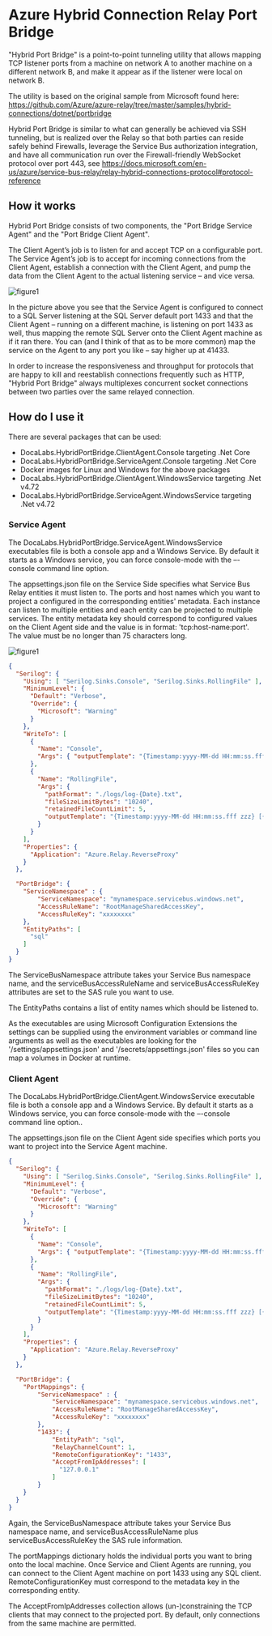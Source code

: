 # Azure Hybrid Connection Relay Port Bridge

"Hybrid Port Bridge" is a point-to-point tunneling utility that allows mapping
TCP listener ports from a machine on network A to another machine on a different
network B, and make it appear as if the listener were local on network B.

The utility is based on the original sample from Microsoft found here:
https://github.com/Azure/azure-relay/tree/master/samples/hybrid-connections/dotnet/portbridge

Hybrid Port Bridge is similar to what can generally be achieved via SSH tunneling, but
is realized over the Relay so that both parties can reside safely behind Firewalls,
leverage the Service Bus authorization integration, and have all communication run
over the Firewall-friendly WebSocket protocol over port 443, see
https://docs.microsoft.com/en-us/azure/service-bus-relay/relay-hybrid-connections-protocol#protocol-reference

## How it works

Hybrid Port Bridge consists of two components, the "Port Bridge Service Agent" and the
"Port Bridge Client Agent".

The Client Agent’s job is to listen for and accept TCP on a configurable port.
The Service Agent’s job is to accept for incoming connections from the Client Agent,
establish a connection with the Client Agent, and pump the data from the Client Agent
to the actual listening service – and vice versa.

![figure1](Doc/hybridportbrodge.png)

In the picture above you see that the Service Agent is configured to connect to a SQL Server
listening at the SQL Server default port 1433 and that the Client Agent – running on
a different machine, is listening on port 1433 as well, thus mapping the remote SQL Server
onto the Client Agent machine as if it ran there. You can (and I think of that as
to be more common) map the service on the Agent to any port you like – say higher up at 41433.

In order to increase the responsiveness and throughput for protocols that are
happy to kill and reestablish connections frequently such as HTTP, "Hybrid Port Bridge"
always multiplexes concurrent socket connections between two parties over the
same relayed connection.  

## How do I use it

There are several packages that can be used:

* DocaLabs.HybridPortBridge.ClientAgent.Console targeting .Net Core
* DocaLabs.HybridPortBridge.ServiceAgent.Console targeting .Net Core
* Docker images for Linux and Windows for the above packages
* DocaLabs.HybridPortBridge.ClientAgent.WindowsService targeting .Net v4.72
* DocaLabs.HybridPortBridge.ServiceAgent.WindowsService targeting .Net v4.72

### Service Agent

The DocaLabs.HybridPortBridge.ServiceAgent.WindowsService executables file
is both a console app and a Windows Service. By default it starts as a Windows service,
you can force console-mode with the –-console command line option.

The appsettings.json file on the Service Side specifies what Service Bus Relay entities
it must listen to. The ports and host names which you want to project a configured in
the corresponding entities' metadata. Each instance can listen to multiple entities
and each entity can be projected to multiple services. The entity metadata key should
correspond to configured values on the Client Agent side and the value is in format:
'tcp:host-name:port'. The value must be no longer than 75 characters long.

![figure1](Doc/metadata.png)

``` JSON
{
  "Serilog": {
    "Using": [ "Serilog.Sinks.Console", "Serilog.Sinks.RollingFile" ],
    "MinimumLevel": {
      "Default": "Verbose",
      "Override": {
        "Microsoft": "Warning"
      }
    },
    "WriteTo": [
      {
        "Name": "Console",
        "Args": { "outputTemplate": "{Timestamp:yyyy-MM-dd HH:mm:ss.fff} [{Level}] <{SourceContext}> {Message}{NewLine}{Exception}" }
      },
      {
        "Name": "RollingFile",
        "Args": {
          "pathFormat": "./logs/log-{Date}.txt",
          "fileSizeLimitBytes": "10240",
          "retainedFileCountLimit": 5,
          "outputTemplate": "{Timestamp:yyyy-MM-dd HH:mm:ss.fff zzz} [{Level}] [{SourceContext}] {Message}{NewLine}{Exception}"
        }
      }
    ],
    "Properties": {
      "Application": "Azure.Relay.ReverseProxy"
    }
  },

  "PortBridge": {
    "ServiceNamespace" : {
        "ServiceNamespace": "mynamespace.servicebus.windows.net",
        "AccessRuleName": "RootManageSharedAccessKey",
        "AccessRuleKey": "xxxxxxxx"
    },
    "EntityPaths": [
      "sql"
    ]
  }
}
```

The ServiceBusNamespace attribute takes your Service Bus namespace name, and the
serviceBusAccessRuleName and serviceBusAccessRuleKey attributes are set to the
SAS rule you want to use. 

The EntityPaths contains a list of entity names which should be listened to.

As the executables are using Microsoft Configuration Extensions the settings can be
supplied using the environment variables or command line arguments as well as the
executables are looking for the '/settings/appsettings.json' and
'/secrets/appsettings.json' files so you can map a volumes in Docker at runtime.

### Client Agent

The DocaLabs.HybridPortBridge.ClientAgent.WindowsService executable file
is both a console app and a Windows Service. By default it starts as a Windows service,
you can force console-mode with the –-console command line option..

The appsettings.json file on the Client Agent side specifies which ports you want to project
into the Service Agent machine.

``` JSON
{
  "Serilog": {
    "Using": [ "Serilog.Sinks.Console", "Serilog.Sinks.RollingFile" ],
    "MinimumLevel": {
      "Default": "Verbose",
      "Override": {
        "Microsoft": "Warning"
      }
    },
    "WriteTo": [
      {
        "Name": "Console",
        "Args": { "outputTemplate": "{Timestamp:yyyy-MM-dd HH:mm:ss.fff} [{Level}] <{SourceContext}> {Message}{NewLine}{Exception}" }
      },
      {
        "Name": "RollingFile",
        "Args": {
          "pathFormat": "./logs/log-{Date}.txt",
          "fileSizeLimitBytes": "10240",
          "retainedFileCountLimit": 5,
          "outputTemplate": "{Timestamp:yyyy-MM-dd HH:mm:ss.fff zzz} [{Level}] [{SourceContext}] {Message}{NewLine}{Exception}"
        }
      }
    ],
    "Properties": {
      "Application": "Azure.Relay.ReverseProxy"
    }
  },

  "PortBridge": {
    "PortMappings": {
        "ServiceNamespace" : {
            "ServiceNamespace": "mynamespace.servicebus.windows.net",
            "AccessRuleName": "RootManageSharedAccessKey",
            "AccessRuleKey": "xxxxxxxx"
        },
        "1433": {
            "EntityPath": "sql",
            "RelayChannelCount": 1,
            "RemoteConfigurationKey": "1433",
            "AcceptFromIpAddresses": [
              "127.0.0.1"
            ]
        }
    }
  }
}
```

Again, the ServiceBusNamespace attribute takes your Service Bus namespace name,
and serviceBusAccessRuleName plus serviceBusAccessRuleKey the SAS rule information.

The portMappings dictionary holds the individual ports you want to
bring onto the local machine. Once Service and Client Agents are running,
you can connect to the Client Agent machine on port 1433 using any SQL client.
RemoteConfigurationKey must correspond to the metadata key in the corresponding entity.

The AcceptFromIpAddresses collection allows (un-)constraining the TCP clients that may
connect to the projected port. By default, only connections from the same
machine are permitted.